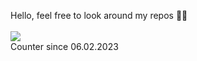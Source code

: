 Hello, feel free to look around my repos 👋🏻<br/><br/>
![](https://komarev.com/ghpvc/?username=wilczekck)<br/>
Counter since 06.02.2023
